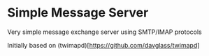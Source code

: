 # Simple Message Server
Very simple message exchange server using SMTP/IMAP protocols

Initially based on (twimapd)[https://github.com/davglass/twimapd]
